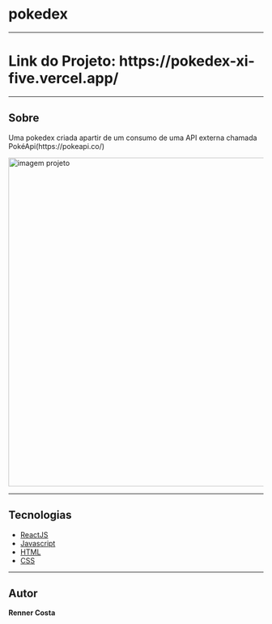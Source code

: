 # pokedex
<hr>
<h1>Link do Projeto: https://pokedex-xi-five.vercel.app/</h1>
<hr>
<h2>Sobre</h2>
<p>Uma pokedex criada apartir de um consumo de uma API externa chamada PokéApi(https://pokeapi.co/)</p>
<img width="650px" src="https://user-images.githubusercontent.com/86391973/176210247-facf9a18-99bb-48a0-8e6c-4fda47908a13.png" alt="imagem projeto"/>

<hr>

<h2>Tecnologias</h2>

<ul>
<li>
<a href="https://pt-br.reactjs.org"/>ReactJS</a>
</li>
<li>
<a href="https://developer.mozilla.org/pt-BR/docs/Web/JavaScript"/>Javascript</a>
</li>
<li>
<a href="https://developer.mozilla.org/pt-BR/docs/Web/HTML"/>HTML</a>
</li>
<li>
<a href="https://developer.mozilla.org/pt-BR/docs/Web/CSS"/>CSS</a>
</li>
</ul>

<hr>

<h2>Autor</h2>
<span><strong>Renner Costa</strong><span>
